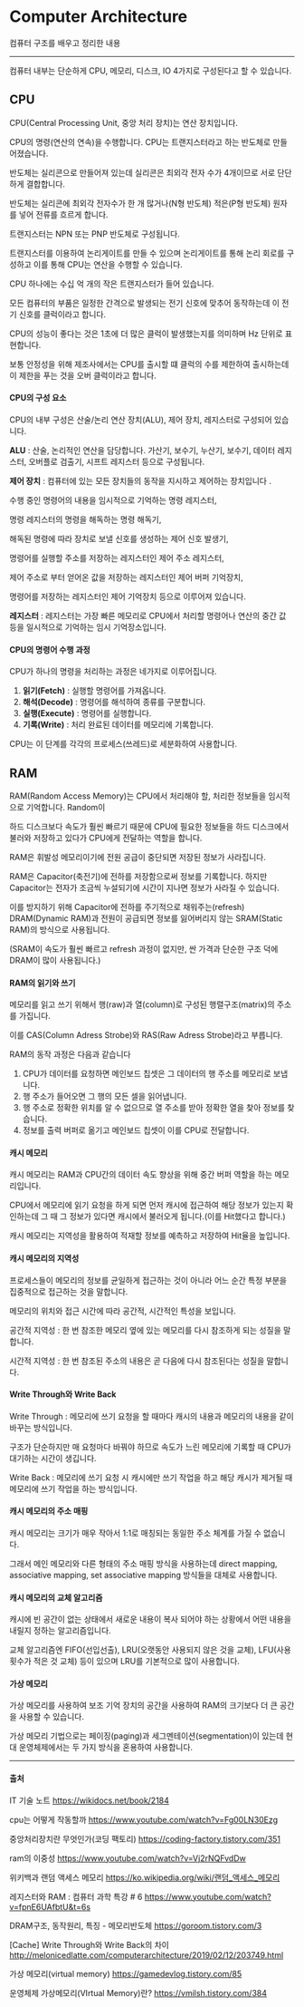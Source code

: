 # Computer Architecture
컴퓨터 구조를 배우고 정리한 내용

---

컴퓨터 내부는 단순하게 CPU, 메모리, 디스크, IO 4가지로 구성된다고 할 수 있습니다.

## CPU

CPU(Central Processing Unit, 중앙 처리 장치)는 연산 장치입니다. 

CPU의 명령(연산의 연속)을 수행합니다. CPU는 트랜지스터라고 하는 반도체로 만들어졌습니다. 

반도체는 실리콘으로 만들어져 있는데 실리콘은 최외각 전자 수가 4개이므로 서로 단단하게 결합합니다. 

반도체는 실리콘에 최외각 전자수가 한 개 많거나(N형 반도체) 적은(P형 반도체) 원자를 넣어 전류를 흐르게 합니다. 

트랜지스터는 NPN 또는 PNP 반도체로 구성됩니다. 

트랜지스터를 이용하여 논리게이트를 만들 수 있으며 논리게이트를 통해 논리 회로를 구성하고 이를 통해 CPU는 연산을 수행할 수 있습니다. 

CPU 하나에는 수십 억 개의 작은 트랜지스터가 들어 있습니다.  

모든 컴퓨터의 부품은 일정한 간격으로 발생되는 전기 신호에 맞추어 동작하는데 이 전기 신호를 클럭이라고 합니다. 

CPU의 성능이 좋다는 것은 1초에 더 많은 클럭이 발생했는지를 의미하며 Hz 단위로 표현합니다. 

보통 안정성을 위해 제조사에서는 CPU를 출시할 떄 클럭의 수를 제한하여 출시하는데 이 제한을 푸는 것을 오버 클럭이라고 합니다.

#### CPU의 구성 요소

CPU의 내부 구성은 산술/논리 연산 장치(ALU), 제어 장치, 레지스터로 구성되어 있습니다.

**ALU** : 산술, 논리적인 연산을 담당합니다. 가산기, 보수기, 누산기, 보수기, 데이터 레지스터, 오버플로 검출기, 시프트 레지스터 등으로 구성됩니다.

**제어 장치** : 컴퓨터에 있는 모든 장치들의 동작을 지시하고 제어하는 장치입니다 . 

수행 중인 명령어의 내용을 임시적으로 기억하는 명령 레지스터, 

명령 레지스터의 명령을 해독하는 명령 해독기, 

해독된 명령에 따라 장치로 보낼 신호를 생성하는 제어 신호 발생기, 

명령어를 실행할 주소를 저장하는 레지스터인 제어 주소 레지스터, 

제어 주소로 부터 얻어온 값을 저장하는 레지스터인 제어 버퍼 기억장치, 

명령어를 저장하는 레지스터인 제어 기억장치 등으로 이루어져 있습니다.

**레지스터** : 레지스터는 가장 빠른 메모리로 CPU에서 처리할 명령어나 연산의 중간 값 등을 일시적으로 기억하는 임시 기억장소입니다.

#### CPU의 명령어 수행 과정

CPU가 하나의 명령을 처리하는 과정은 네가지로 이루어집니다.

1) **읽기(Fetch)** : 실행할 명령어를 가져옵니다.
2) **해석(Decode)** : 명령어를 해석하여 종류를 구분합니다.
3) **실행(Execute)** : 명령어를 실행합니다.
4) **기록(Write)** : 처리 완료된 데이터를 메모리에 기록합니다.

CPU는 이 단계를 각각의 프로세스(쓰레드)로 세분화하여 사용합니다.

## RAM

RAM(Random Access Memory)는 CPU에서 처리해야 할, 처리한 정보들을 임시적으로 기억합니다. Random이

하드 디스크보다 속도가 훨씬 빠르기 때문에 CPU에 필요한 정보들을 하드 디스크에서 불러와 저장하고 있다가 CPU에게 전달하는 역할을 합니다. 

RAM은 휘발성 메모리이기에 전원 공급이 중단되면 저장된 정보가 사라집니다.

RAM은 Capacitor(축전기)에 전하를 저장함으로써 정보를 기록합니다. 하지만 Capacitor는 전자가 조금씩 누설되기에 시간이 지나면 정보가 사라질 수 있습니다.

이를 방지하기 위해 Capacitor에 전하를 주기적으로 채워주는(refresh) DRAM(Dynamic RAM)과 전원이 공급되면 정보를 잃어버리지 않는 SRAM(Static RAM)의 방식으로 사용됩니다.

(SRAM이 속도가 훨씬 빠르고 refresh 과정이 없지만, 싼 가격과 단순한 구조 덕에 DRAM이 많이 사용됩니다.)

#### RAM의 읽기와 쓰기

메모리를 읽고 쓰기 위해서 행(raw)과 열(column)로 구성된 행렬구조(matrix)의 주소를 가집니다.

이를 CAS(Column Adress Strobe)와 RAS(Raw Adress Strobe)라고 부릅니다.

RAM의 동작 과정은 다음과 같습니다

1) CPU가 데이터를 요청하면 메인보드 칩셋은 그 데이터의 행 주소를 메모리로 보냅니다.
2) 행 주소가 들어오면 그 행의 모든 셀을 읽어냅니다.
3) 행 주소로 정확한 위치를 알 수 없으므로 열 주소를 받아 정확한 열을 찾아 정보를 찾습니다.
4) 정보를 출력 버퍼로 옮기고 메인보드 칩셋이 이를 CPU로 전달합니다.

#### 캐시 메모리

캐시 메모리는 RAM과 CPU간의 데이터 속도 향상을 위해 중간 버퍼 역할을 하는 메모리입니다. 

CPU에서 메모리에 읽기 요청을 하게 되면 먼저 캐시에 접근하여 해당 정보가 있는지 확인하는데 그 때 그 정보가 있다면 캐시에서 불러오게 됩니다.(이를 Hit했다고 합니다.) 

캐시 메모리는 지역성을 활용하여 적재할 정보를 예측하고 저장하여 Hit율을 높입니다.

#### 캐시 메모리의 지역성

프로세스들이 메모리의 정보를 균일하게 접근하는 것이 아니라 어느 순간 특정 부분을 집중적으로 접근하는 것을 말합니다.

메모리의 위치와 접근 시간에 따라 공간적, 시간적인 특성을 보입니다.

공간적 지역성 : 한 번 참조한 메모리 옆에 있는 메모리를 다시 참조하게 되는 성질을 말합니다.

시간적 지역성 : 한 번 참조된 주소의 내용은 곧 다음에 다시 참조된다는 성질을 말합니다.

#### Write Through와 Write Back

Write Through : 메모리에 쓰기 요청을 할 때마다 캐시의 내용과 메모리의 내용을 같이 바꾸는 방식입니다.

구조가 단순하지만 매 요청마다 바꿔야 하므로 속도가 느린 메모리에 기록할 때 CPU가 대기하는 시간이 생깁니다.

Write Back : 메모리에 쓰기 요청 시 캐시에만 쓰기 작업을 하고 해당 캐시가 제거될 때 메모리에 쓰기 작업을 하는 방식입니다. 

#### 캐시 메모리의 주소 매핑

캐시 메모리는 크기가 매우 작아서 1:1로 매칭되는 동일한 주소 체계를 가질 수 없습니다.

 그래서 메인 메모리와 다른 형태의 주소 매핑 방식을 사용하는데 direct mapping, associative mapping, set associative mapping 방식들을 대체로 사용합니다.

#### 캐시 메모리의 교체 알고리즘

캐시에 빈 공간이 없는 상태에서 새로운 내용이 복사 되어야 하는 상황에서 어떤 내용을 내릴지 정하는 알고리즘입니다.

교체 알고리즘엔 FIFO(선입선출), LRU(오랫동안 사용되지 않은 것을 교체), LFU(사용 횟수가 적은 것 교체) 등이 있으며 LRU를 기본적으로 많이 사용합니다.

#### 가상 메모리

가상 메모리를 사용하여 보조 기억 장치의 공간을 사용하여 RAM의 크기보다 더 큰 공간을 사용할 수 있습니다.

가상 메모리 기법으로는 페이징(paging)과 세그멘테이션(segmentation)이 있는데 현대 운영체제에서는 두 가지 방식을 혼용하여 사용합니다.

---

#### 출처

IT 기술 노트  https://wikidocs.net/book/2184

cpu는 어떻게 작동할까 https://www.youtube.com/watch?v=Fg00LN30Ezg

중앙처리장치란 무엇인가(코딩 팩토리) https://coding-factory.tistory.com/351

ram의 이중성 https://www.youtube.com/watch?v=Vj2rNQFvdDw

위키백과 랜덤 액세스 메모리 https://ko.wikipedia.org/wiki/랜덤_액세스_메모리

레지스터와 RAM : 컴퓨터 과학 특강 # 6 https://www.youtube.com/watch?v=fpnE6UAfbtU&t=6s

DRAM구조, 동작원리, 특징 - 메모리반도체 https://goroom.tistory.com/3

[Cache] Write Through와 Write Back의 차이 http://melonicedlatte.com/computerarchitecture/2019/02/12/203749.html

가상 메모리(virtual memory) https://gamedevlog.tistory.com/85

운영체제 가상메모리(VIrtual Memory)란? https://vmilsh.tistory.com/384
